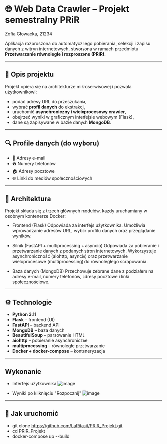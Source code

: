 # 🌐 Web Data Crawler – Projekt semestralny PRiR
Zofia Głowacka, 21234

Aplikacja rozproszona do automatycznego pobierania, selekcji i zapisu danych z witryn internetowych, stworzona w ramach przedmiotu **Przetwarzanie równoległe i rozproszone (PRiR)**.

---

## 📌 Opis projektu

Projekt opiera się na architekturze mikroserwisowej i pozwala użytkownikowi:

- podać adresy URL do przeszukania,
- wybrać **profil danych** do ekstrakcji,
- uruchomić **asynchroniczny i wieloprocesowy crawler**,
- obejrzeć wyniki w graficznym interfejsie webowym (Flask),
- dane są zapisywane w bazie danych **MongoDB**.

---

## 🔍 Profile danych (do wyboru)

- 📧 Adresy e-mail
- ☎️ Numery telefonów
- 🏠 Adresy pocztowe
- 🌐 Linki do mediów społecznościowych

---

## 🧱 Architektura

Projekt składa się z trzech głównych modułów, każdy uruchamiany w osobnym kontenerze Docker:

- Frontend (Flask)
Odpowiada za interfejs użytkownika. Umożliwia wprowadzanie adresów URL, wybór profilu danych oraz przeglądanie wyników.

- Silnik (FastAPI + multiprocessing + asyncio)
Odpowiada za pobieranie i przetwarzanie danych z podanych stron internetowych. Wykorzystuje asynchroniczność (aiohttp, asyncio) oraz przetwarzanie wieloprocesowe (multiprocessing) do równoległego scrapowania.

- Baza danych (MongoDB)
Przechowuje zebrane dane z podziałem na adresy e-mail, numery telefonów, adresy pocztowe i linki społecznościowe.
---

## ⚙️ Technologie

- **Python 3.11**
- **Flask** – frontend (UI)
- **FastAPI** – backend API
- **MongoDB** – baza danych
- **BeautifulSoup** – parsowanie HTML
- **aiohttp** – pobieranie asynchroniczne
- **multiprocessing** – równoległe przetwarzanie
- **Docker + docker-compose** – konteneryzacja

---

## Wykonanie

- Interfejs użytkownika
![image](https://github.com/user-attachments/assets/b25b1585-1873-4e06-9113-aed28d9316eb)

- Wyniki po kliknięciu "Rozpocznij"
![image](https://github.com/user-attachments/assets/bc6f63e5-b241-4045-8488-5e9f26ad8383)

---

## 🚀 Jak uruchomić

- git clone https://github.com/LaRitaait/PRIR_Projekt.git
- cd PRIR_Projekt
- docker-compose up --build

